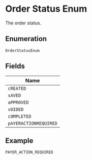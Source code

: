 
# Order Status Enum

The order status.

## Enumeration

`OrderStatusEnum`

## Fields

| Name |
|  --- |
| `cREATED` |
| `sAVED` |
| `aPPROVED` |
| `vOIDED` |
| `cOMPLETED` |
| `pAYERACTIONREQUIRED` |

## Example

```
PAYER_ACTION_REQUIRED
```

